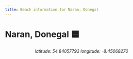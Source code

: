 ```yaml
---
title: Beach information for Naran, Donegal
---
```

# Naran, Donegal 🟦

<div align="center"><i>latitude: 54.84057793 longitude: -8.45068270</i></div>